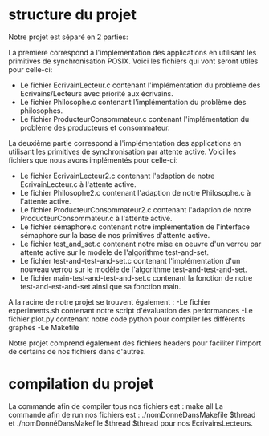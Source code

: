 
# structure du projet #

Notre projet est séparé en 2 parties:

La première correspond à l'implémentation des applications en utilisant les primitives de synchronisation POSIX. Voici les fichiers qui vont seront utiles pour celle-ci:
- Le fichier EcrivainLecteur.c contenant l'implémentation du problème des Ecrivains/Lecteurs avec priorité aux écrivains.
- Le fichier Philosophe.c contenant l'implémentation du problème des philosophes.
- Le fichier ProducteurConsommateur.c contenant l'implémentation du problème des producteurs et consommateur.

La deuxième partie correspond à l'implémentation des applications en utilisant les primitives de synchronisation par attente active. Voici les fichiers que nous avons implémentés pour celle-ci:
- Le fichier EcrivainLecteur2.c contenant l'adaption de notre EcrivainLecteur.c à l'attente active.
- Le fichier Philosophe2.c contenant l'adaption de notre Philosophe.c à l'attente active.
- Le fichier ProducteurConsommateur2.c contenant l'adaption de notre ProducteurConsommateur.c à l'attente active.
- Le fichier sémaphore.c contenant notre implémentation de l'interface sémaphore sur la base de nos primitives d'attente active.
- Le fichier test_and_set.c contenant notre mise en oeuvre d'un verrou par attente active sur le modèle de l'algorithme test-and-set.
- Le fichier test-and-test-and-set.c contenant l'implémentation d'un nouveau verrou sur le modèle de l'algorithme test-and-test-and-set.
- Le fichier main-test-and-test-and-set.c contenant la fonction de notre test-and-est-and-set ainsi que sa fonction main.

A la racine de notre projet se trouvent également :
-Le fichier experiments.sh contenant notre script d'évaluation des performances
-Le fichier plot.py contenant notre code python pour compiler les différents graphes
-Le Makefile

Notre projet comprend également des fichiers headers pour faciliter l'import de certains de nos fichiers dans d'autres.

# compilation du projet #

La commande afin de compiler tous nos fichiers est : make all
La commande afin de run nos fichiers est : ./nomDonnéDansMakefile $thread et ./nomDonnéDansMakefile $thread $thread pour nos EcrivainsLecteurs.